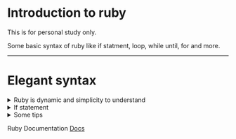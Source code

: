 # Introduction to ruby 

This is for personal study only.  

Some basic syntax of ruby like if statment, loop, while until, for and more.  

---  
# Elegant syntax 

<details>

<summary>Ruby is dynamic and simplicity to understand</summary>

Things like simple queue range built-in function 


`for n in 1..10 do; puts n; end`  


Or in a variable.  

`x = 1..10`  


</details>

<details>
<summary>If statement</summary>

If in ruby is more simple that its looks like


</details>

<details>

<summary>Some tips</summary>

ruby has a lot of built-in methods like to\_i.  
`input = gets; puts input.chomp.to_i + " is now a number int";`  
  
chomp is to remove '\n' in the input.  
  
to\_i is to transform in integer.  

</details>


Ruby Documentation [Docs](https://www.ruby-lang.org/pt/documentation/)
